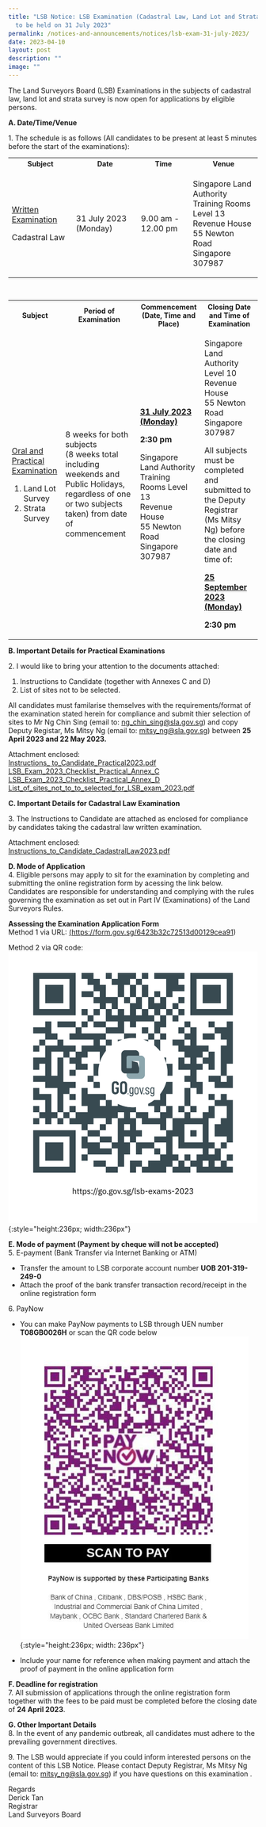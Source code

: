 ```yaml
---
title: "LSB Notice: LSB Examination (Cadastral Law, Land Lot and Strata Survey)
  to be held on 31 July 2023"
permalink: /notices-and-announcements/notices/lsb-exam-31-july-2023/
date: 2023-04-10
layout: post
description: ""
image: ""
---
```

The Land Surveyors Board (LSB) Examinations in the subjects of cadastral law, land lot and strata survey is now open for applications by eligible persons. <br>

**A. Date/Time/Venue**

1\. The schedule is as follows (All candidates to be present at least 5 minutes before the start of the examinations):<br>

<table>
	<tbody><tr>
		<th>Subject</th>
		<th>Date</th>
		<th>Time</th>
		<th>Venue</th>
	</tr>
	<tr>
		<td>
			<p style="font-size:1rem;">
				<u>Written Examination</u>
		</p>
			<p style="font-size: 1rem;">Cadastral Law</p>
		</td>
		<td>
			<p style="font-size: 1rem;">
				31 July 2023 (Monday)</p>
		</td>
		<td>
			<p style="font-size: 1rem;">
				9.00 am - 12.00 pm </p>
		</td>
		<td>
			<p style="font-size: 1rem;">
				Singapore Land Authority<br>
				Training Rooms Level 13<br>
				Revenue House <br>
				55 Newton Road <br>
				Singapore 307987 <br>
			</p>
		</td>
	</tr>
	</tbody></table> <br>
	
<table>
  <tbody><tr>
    <th>Subject</th>
    <th>Period of Examination</th>
    <th>Commencement (Date, Time and Place)</th>
    <th>Closing Date and Time of Examination</th>
  </tr>
  <tr>
    <td>
      <p style="font-size: 1rem;">
        <u>Oral and Practical Examination</u>
      </p>
      <ol>
        <li style="font-size: 1rem;">Land Lot Survey</li>
        <li style="font-size: 1rem;">Strata Survey</li>
      </ol>
    </td>
    <td>
      <p style="font-size: 1rem;">8 weeks for both subjects<br>(8 weeks total including weekends and Public Holidays, regardless of one or two subjects taken) from date of commencement</p>
    </td>
    <td>
      <p style="font-size: 1rem;">
        <b><u>31 July 2023 (Monday)</u></b>
      </p>
      <p style="font-size: 1rem;">
        <b>2:30 pm</b>
      </p>
      <p style="font-size: 1rem;">
        Singapore Land Authority<br>
        Training Rooms Level 13<br>
        Revenue House<br>
        55 Newton Road<br>
        Singapore 307987
      </p>
      <p style="font-size: 1rem;"></p>
    </td>
    <td>
      <p style="font-size: 1rem;">
				Singapore Land Authority<br>
				Level 10<br>
				Revenue House<br>
				55 Newton Road <br>
				Singapore 307987
			</p>
			<p style="font-size: 1rem;">All subjects must be completed and submitted to the Deputy Registrar (Ms Mitsy Ng) before the closing date and time of:</p>
      <p style="font-size: 1rem;">
        <b><u>25 September 2023 (Monday)</u></b>
      </p>
      <p style="font-size: 1rem;">
        <b>2:30 pm</b>
      </p>
    </td>
  </tr>
</tbody></table>

**B. Important Details for Practical Examinations**

2\. I would like to bring your attention to the documents attached: <br>
1) Instructions to Candidate (together with Annexes C and D)<br>
2) List of sites not to be selected.<br>

All candidates must familarise themselves with the requirements/format of the examination stated herein for compliance and submit thier selection of sites to Mr Ng Chin Sing (email to: <a href="mailto: ng_chin_sing@sla.gov.sg">ng_chin_sing@sla.gov.sg</a>) and copy Deputy Registar, Ms Mitsy Ng (email to: <a href="mailto: mitsy_ng@sla.gov.sg">mitsy_ng@sla.gov.sg</a>) between **25 April 2023 and 22 May 2023.**
<br>

Attachment enclosed: <br>
[Instructions_ to_Candidate_Practical2023.pdf](/files/instructions_to_candidate_practical2023.pdf)<br>
[LSB_Exam_2023_Checklist_Practical_Annex_C](/files/LSB_Exam_2023_Checklist_Practical_Annex_C.pdf)<br>
[LSB_Exam_2023_Checklist_Practical_Annex_D](/files/LSB_Exam_2023_Checklist_Practical_Annex_D.pdf)<br>
[List_of_sites_not_to_to_selected_for_LSB_exam_2023.pdf](/files/List_of_sites_not_to_be_selected_for_LSB_exam_2023.pdf)<br>


**C. Important Details for Cadastral Law Examination**

3\. The Instructions to Candidate are attached as enclosed for compliance by candidates taking the cadastral law written examination. 
<br>

Attachment enclosed: <br>
[Instructions_to_Candidate_CadastralLaw2023.pdf](/files/instructions_to_candidate_cadastrallaw2023.pdf)<br>

**D. Mode of Application** <br>
4\. Eligible persons may apply to sit for the examination by completing and submitting the online registration form by acessing the link below. Candidates are responsible for
understanding and complying with the rules governing the examination as set out in Part IV (Examinations) of the Land Surveyors Rules.

**Assessing the Examination Application Form**<br>
Method 1 via URL: <a href="https://form.gov.sg/6423b32c72513d00129cea91">(https://form.gov.sg/6423b32c72513d00129cea91)</a><br>

Method 2 via QR code:![register QR code](/images/lsb-exams-2023.png)
{:style="height:236px; width:236px"}

**E. Mode of payment (Payment by cheque will not be accepted)** <br>
5\. E-payment (Bank Transfer via Internet Banking or ATM) <br>
- Transfer the amount to LSB corporate account number **UOB 201-319-249-0**<br>
- Attach the proof of the bank transfer transaction record/receipt in the online registration form

6\. PayNow <br>
- You can make PayNow payments to LSB through UEN number **T08GB0026H** or scan the QR code below<br>
![register QR code](/images/LSB_paynow_qr_code.jpg){:style="height:236px; width: 236px"}

- Include your name for reference when making payment and attach the proof of payment in the online application form

**F. Deadline for registration**<br>
7\. All submission of applications through the online registration form together with the fees to be paid must be completed before the closing date of **24 April 2023**.<br>

**G. Other Important Details**<br>
8\. In the event of any pandemic outbreak, all candidates must adhere to the prevailing government directives. <br>

9\. The LSB would appreciate if you could inform interested persons on the content of this LSB Notice. Please contact Deputy Registrar, Ms Mitsy Ng (email to: <a href="mailto: mitsy_ng@sla.gov.sg">mitsy_ng@sla.gov.sg</a>) if you have questions on this examination . <br>

Regards<br>
Derick Tan <br>
Registrar <br>
Land Surveyors Board